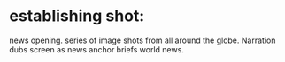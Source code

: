 # establishing shot:
news opening. series of image shots from all around the globe.
Narration dubs screen as news anchor briefs world news.
